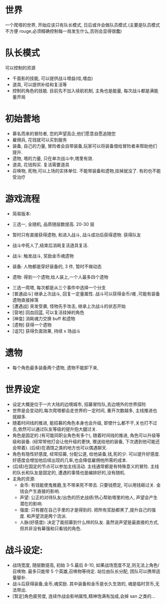 # 世界

一个爬塔的世界, 开始应该只有队长模式, 日后或许会做队员模式.(主要是队员模式不方便 rouge,必须精确控制每一局发生什么,否则会显得很蠢)

# 队长模式

可以控制的资源

- 千面影的技能, 可以提供战斗增益(哇,嗜血)
- 道具, 可以提供补给和复活等
- 控制的角色的技能. 目前先不加入续航机制, 主角也是能量, 每次战斗都是满能量开局

# 初始营地

- 慕名而来的冒险者, 您的声望高企,他们愿意自愿追随您
- 雇佣兵, 花钱就可以买到服务
- 装备, 自己的力量, 冒险者会自带装备,玩家可以将装备借给冒险者来帮助他们提升.
- 遗物, 塔的力量, 只在单次战斗中,塔里有效.
- 道具, 花钱购买. 复活需要道具
- 召唤物, 死物,可以上场的实体单位. 不能带装备和遗物,挂掉就没了. 有的也不能受治疗

# 游戏流程

- 简易版本:
- 三选一, 全随机, 品质随层数提高. 20-30 层
- 暂时只有直接获得遗物, 和进入战斗, 战斗成功后获得遗物. 获得队友
- 战斗中死人了,结束后消耗复活道具复活.

- 战斗: 触发战斗, 奖励金币魂遗物
- 装备: 人物都是穿好装备的, 3 件, 暂时不做动态
- 遗物: 得到一个遗物,给人装上,一个人最多四个遗物

* 三选一爬塔, 每次都是从三个事件中选择一个分支
* [普通战斗] 继承上次战斗, 回复一定量属性. 战斗可以获得金币/魂 ,可能有装备遗物直接掉落
* [遭遇战] 突发受袭, 怪物先手攻击, 继承上次战斗的状态开始
* [营地] 回血回蓝, 可以复活挂掉的角色
* [神龛] 消耗魂力交换 buff 和遗物
* [遗物] 获得一个遗物
* [诅咒] 获得负面效果, 持续 x 场战斗

# 遗物

- 每个角色最多装备两个遗物, 遗物不能卸下来,

# 世界设定

- 设定大概是位于一片大陆的边境城市, 招募冒险队,去边境外的世界探险
- 世界是会变动的,每次爬塔都会走世界的一定时间, 重开次数越多, 主线推进也就越多.
- 随着时间线的推进, 能招募的角色本身也会升级, 即使什么都不干,关也打不过去,依然可以通过队友等级的提升抱大腿过关.
- 角色是固定的.(有可能同职业角色有多个), 随着时间线的推进, 角色可以升级等级和装备. (经常带他打会让他升级的更快, 赠送给他的装备, 下次遇到他可能还会带着). (后续)在酒馆之类的地方也可以偶遇聊天.
- 角色有隐性好感度, 经常招募, 分配公道, 给他装备,钱,死的少. 可以提升好感度. 好感度会增加他后续出现的几率,也会降低雇佣他所需的成本.
- (后续)在固定的节点可以参加主线活动. 主线通常都是有特殊意义的冒险. 主线的队长和队友是固定的, 遭遇的事情也是编排好的,没有随机.
- 主角的资源:
  - 金币: 有钱能使鬼推磨,生不带来死不带去. 只要钱攒足, 可以用钱砸过关. 金钱会产生直接的影响.
  - 声望: 公正的对待队友/出色的历史战绩/热心帮助塔里的他人, 声望会产生潜在的影响.
  - 强度: 只有握在自己手里的才是得到的. 把所有奖励都黑了,提升自己的强度. 和声望流是两个流派.
  - 人脉(好感度): 决定了能招募到什么样的队友. 虽然说声望是最直接的方式, 但并非没有幕强和只看钱的角色.

# 战斗设定:

- 战场宽度, 随层数提高, 初始 3-5.最后 8-10, 如果战场宽度不足,则无法上角色/ 召唤物. 最多只能带 5 个英雄,召唤物等待定. 站位由队长分配, 团队可以携带适量替补.
- 战斗后获得装备,金币,魂奖励. 其中装备和金币是长久生效的, 魂是临时货币,无法带出.
- [暂定]角色疲劳度, 连续作战会影响属性,精神饱满有加成,会掉 san 之类的...
